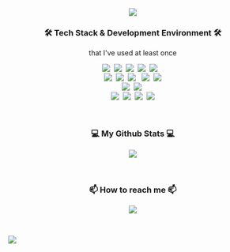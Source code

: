 <div align="center"><img src="https://capsule-render.vercel.app/api?type=waving&color=auto&height=300&section=header&text=Hello World!%20👋&fontSize=75&animation=fadeIn&fontAlignY=38&desc=%This%20is%20Walter's%20GitHub!&descAlignY=60&descAlign=62"/></div>
<h3 align="center">🛠 Tech Stack & Development Environment 🛠</h3>
<p align="center"> that I've used at least once </p>
<!-- https://simpleicons.org/ -->
<p align="center">
  <img src="https://img.shields.io/badge/Python-3766AB?style=flat-square&logo=Python&logoColor=white"/></a>&nbsp;
  <img src="https://img.shields.io/badge/Flask-3746AB?style=flat-square&logo=Flask&logoColor=white"/></a>&nbsp;
  <img src="https://img.shields.io/badge/Django-3821AB?style=flat-square&logo=Django&logoColor=white"/></a>&nbsp;
  <img src="https://img.shields.io/badge/Spring-6DB33F?style=flat-square&logo=Spring&logoColor=white"/></a>&nbsp;
  <img src="https://img.shields.io/badge/SpringBoot-6DB33F?style=flat-square&logo=SpringBoot&logoColor=white"/></a>&nbsp;&nbsp;&nbsp;
  <br>
  <img src="https://img.shields.io/badge/C-A8B9CC?style=flat-square&logo=C&logoColor=white"/></a>&nbsp;
  <img src="https://img.shields.io/badge/Java-007396?style=flat-square&logo=Java&logoColor=white"/></a>&nbsp;
  <img src="https://img.shields.io/badge/HTML5-E34F26?style=flat-square&logo=HTML5&logoColor=white"/></a> &nbsp;
  <img src="https://img.shields.io/badge/css-1572B6?style=flat-square&logo=css3&logoColor=white"/></a>&nbsp;
  <img src="https://img.shields.io/badge/Javascript-ffb13b?style=flat-square&logo=javascript&logoColor=white"/></a>
  <br>
  <img src="https://img.shields.io/badge/oracle-F80000?style=flat-square&logo=Oracle&logoColor=white"/></a>&nbsp;
  <img src="https://img.shields.io/badge/Mysql-3766AB?style=flat-square&logo=Mysql&logoColor=white"/></a>&nbsp;
  <br>
  <img src="https://img.shields.io/badge/SQLite-003B57?style=flat-square&logo=SQLite&logoColor=white"/></a>&nbsp;
  <img src="https://img.shields.io/badge/Eclipse%20IDE-2C2255?style=flat-square&logo=Eclipse%20IDE&logoColor=white"/></a>&nbsp;
  <img src="https://img.shields.io/badge/IntelliJ%20IDEA-000000?style=flat-square&logo=IntelliJ%20IDEA&logoColor=white"/></a>&nbsp;
  <img src="https://img.shields.io/badge/Visual%20Studio%20Code-007ACC?style=flat-square&logo=Visual%20Studio%20Code&logoColor=white"/></a>
</p>
<br>

<h3 align="center">💻 My Github Stats 💻</h3>
<p align="center"><img src="https://github-readme-stats.vercel.app/api?username=Ropering&show_icons=true"></p>
<br>

<h3 align="center">📫 How to reach me 📫</h3>
<p align="center">
  <a href="mailto:bonoboss1028@gmail.com"><img src="https://img.shields.io/badge/Gmail-d14836?style=flat-square&logo=Gmail&logoColor=white&link=bonoboss1028@gmail.com"/></a> 
</p>
<br>

![](https://komarev.com/ghpvc/?username=ropering)
